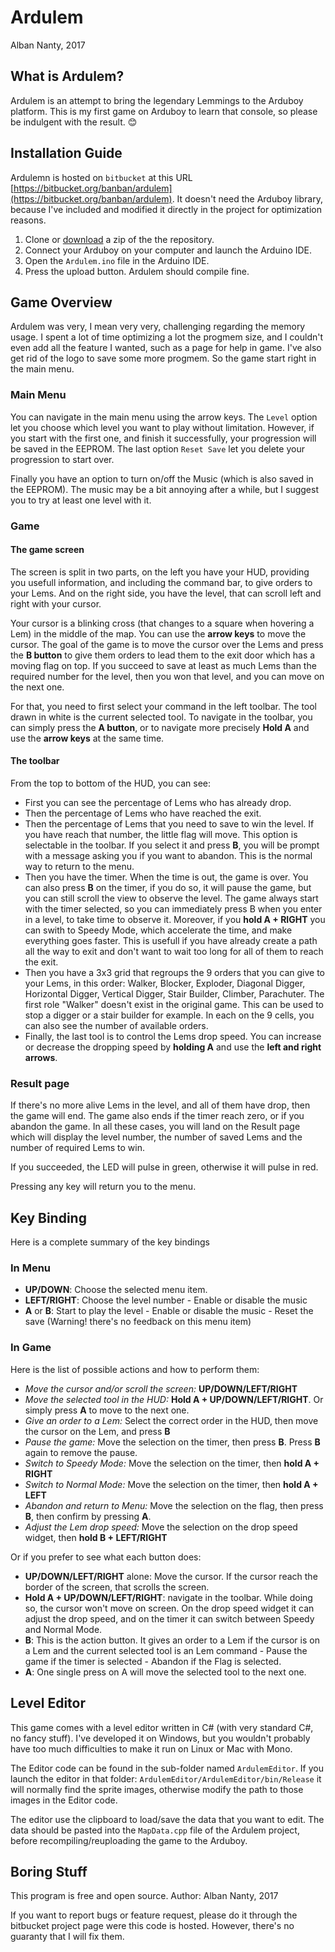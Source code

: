 # Ardulem
Alban Nanty, 2017

## What is Ardulem?
Ardulem is an attempt to bring the legendary Lemmings to the Arduboy platform.
This is my first game on Arduboy to learn that console, so please be indulgent with the result. :blush:

## Installation Guide
Ardulemn is hosted on `bitbucket` at this URL [https://bitbucket.org/banban/ardulem](https://bitbucket.org/banban/ardulem).
It doesn't need the Arduboy library, because I've included and modified it directly in the project for optimization reasons.

1. Clone or [download](https://bitbucket.org/banban/ardulem/downloads/) a zip of the the repository.
2. Connect your Arduboy on your computer and launch the Arduino IDE.
3. Open the `Ardulem.ino` file in the Arduino IDE.
4. Press the upload button. Ardulem should compile fine. 

## Game Overview
Ardulem was very, I mean very very, challenging regarding the memory usage. I spent a lot of time optimizing a lot the progmem size, and I couldn't even add all the feature I wanted, such as a page for help in game. I've also get rid of the logo to save some more progmem. So the game start right in the main menu.

### Main Menu
You can navigate in the main menu using the arrow keys. The `Level` option let you choose which level you want to play without limitation. However, if you start with the first one, and finish it successfully, your progression will be saved in the EEPROM. The last option `Reset Save` let you delete your progression to start over.

Finally you have an option to turn on/off the Music (which is also saved in the EEPROM). The music may be a bit annoying after a while, but I suggest you to try at least one level with it.

### Game

#### The game screen

The screen is split in two parts, on the left you have your HUD, providing you usefull information, and including the command bar, to give orders to your Lems. And on the right side, you have the level, that can scroll left and right with your cursor.

Your cursor is a blinking cross (that changes to a square when hovering a Lem) in the middle of the map. You can use the **arrow keys** to move the cursor. The goal of the game is to move the cursor over the Lems and press the **B button** to give them orders to lead them to the exit door which has a moving flag on top. If you succeed to save at least as much Lems than the required number for the level, then you won that level, and you can move on the next one.

For that, you need to first select your command in the left toolbar. The tool drawn in white is the current selected tool. To navigate in the toolbar, you can simply press the **A button**, or to navigate more precisely **Hold A** and use the **arrow keys** at the same time.

#### The toolbar

From the top to bottom of the HUD, you can see:
- First you can see the percentage of Lems who has already drop.
- Then the percentage of Lems who have reached the exit.
- Then the percentage of Lems that you need to save to win the level. If you have reach that number, the little flag will move. This option is selectable in the toolbar. If you select it and press **B**, you will be prompt with a message asking you if you want to abandon. This is the normal way to return to the menu.
- Then you have the timer. When the time is out, the game is over. You can also press **B** on the timer, if you do so, it will pause the game, but you can still scroll the view to observe the level. The game always start with the timer selected, so you can immediately press B when you enter in a level, to take time to observe it. Moreover, if you **hold A + RIGHT** you can swith to Speedy Mode, which accelerate the time, and make everything goes faster. This is usefull if you have already create a path all the way to exit and don't want to wait too long for all of them to reach the exit.
- Then you have a 3x3 grid that regroups the 9 orders that you can give to your Lems, in this order: Walker, Blocker, Exploder, Diagonal Digger, Horizontal Digger, Vertical Digger, Stair Builder, Climber, Parachuter. The first role "Walker" doesn't exist in the original game. This can be used to stop a digger or a stair builder for example. In each on the 9 cells, you can also see the number of available orders. 
- Finally, the last tool is to control the Lems drop speed. You can increase or decrease the dropping speed by **holding A** and use the **left and right arrows**.


### Result page

If there's no more alive Lems in the level, and all of them have drop, then the game will end. The game also ends if the timer reach zero, or if you abandon the game. In all these cases, you will land on the Result page which will display the level number, the number of saved Lems and the number of required Lems to win.

If you succeeded, the LED will pulse in green, otherwise it will pulse in red.

Pressing any key will return you to the menu.

## Key Binding
Here is a complete summary of the key bindings

### In Menu

- **UP/DOWN**: Choose the selected menu item.
- **LEFT/RIGHT**: Choose the level number - Enable or disable the music
- **A** or **B**: Start to play the level - Enable or disable the music - Reset the save (Warning! there's no feedback on this menu item)

### In Game
Here is the list of possible actions and how to perform them:
- *Move the cursor and/or scroll the screen:* **UP/DOWN/LEFT/RIGHT**
- *Move the selected tool in the HUD:* **Hold A + UP/DOWN/LEFT/RIGHT**. Or simply press **A** to move to the next one.
- *Give an order to a Lem:* Select the correct order in the HUD, then move the cursor on the Lem, and press **B**
- *Pause the game:* Move the selection on the timer, then press **B**. Press **B** again to remove the pause.
- *Switch to Speedy Mode:* Move the selection on the timer, then **hold A + RIGHT**
- *Switch to Normal Mode:* Move the selection on the timer, then **hold A + LEFT**
- *Abandon and return to Menu:* Move the selection on the flag, then press **B**, then confirm by pressing **A**.
- *Adjust the Lem drop speed:* Move the selection on the drop speed widget, then **hold B + LEFT/RIGHT**

Or if you prefer to see what each button does:
- **UP/DOWN/LEFT/RIGHT** alone: Move the cursor. If the cursor reach the border of the screen, that scrolls the screen.
- **Hold A + UP/DOWN/LEFT/RIGHT**: navigate in the toolbar. While doing so, the cursor won't move on screen. On the drop speed widget it can adjust the drop speed, and on the timer it can switch between Speedy and Normal Mode.
- **B**: This is the action button. It gives an order to a Lem if the cursor is on a Lem and the current selected tool is an Lem command - Pause the game if the timer is selected - Abandon if the Flag is selected.
- **A**: One single press on A will move the selected tool to the next one.

## Level Editor
This game comes with a level editor written in C# (with very standard C#, no fancy stuff). I've developed it on Windows, but you wouldn't probably have too much difficulties to make it run on Linux or Mac with Mono.

The Editor code can be found in the sub-folder named `ArdulemEditor`. If you launch the editor in that folder:
`ArdulemEditor/ArdulemEditor/bin/Release` it will normally find the sprite images, otherwise modify the path to those images in the Editor code.

The editor use the clipboard to load/save the data that you want to edit. The data should be pasted into the `MapData.cpp` file of the Ardulem project, before recompiling/reuploading the game to the Arduboy.

## Boring Stuff

This program is free and open source.
Author: Alban Nanty, 2017
 
If you want to report bugs or feature request, please do it through the bitbucket project page were
this code is hosted. However, there's no guaranty that I will fix them.